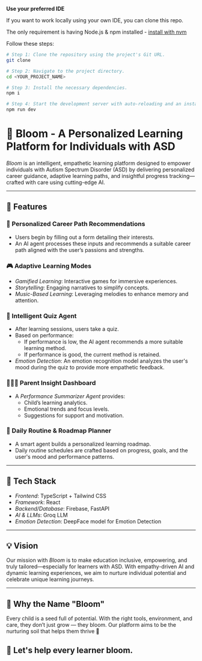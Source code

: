**Use your preferred IDE**

If you want to work locally using your own IDE, you can clone this repo.

The only requirement is having Node.js & npm installed - [install with nvm](https://github.com/nvm-sh/nvm#installing-and-updating)

Follow these steps:

```sh
# Step 1: Clone the repository using the project's Git URL.
git clone 

# Step 2: Navigate to the project directory.
cd <YOUR_PROJECT_NAME>

# Step 3: Install the necessary dependencies.
npm i

# Step 4: Start the development server with auto-reloading and an instant preview.
npm run dev
```

# 🌸 Bloom - A Personalized Learning Platform for Individuals with ASD

*Bloom* is an intelligent, empathetic learning platform designed to empower individuals with Autism Spectrum Disorder (ASD) by delivering personalized career guidance, adaptive learning paths, and insightful progress tracking—crafted with care using cutting-edge AI.

---

## 🚀 Features

### 🎯 Personalized Career Path Recommendations
- Users begin by filling out a form detailing their interests.
- An AI agent processes these inputs and recommends a suitable career path aligned with the user’s passions and strengths.

### 🎮 Adaptive Learning Modes
- *Gamified Learning*: Interactive games for immersive experiences.
- *Storytelling*: Engaging narratives to simplify concepts.
- *Music-Based Learning*: Leveraging melodies to enhance memory and attention.

### 🧠 Intelligent Quiz Agent
- After learning sessions, users take a quiz.
- Based on performance:
  - If performance is low, the AI agent recommends a more suitable learning method.
  - If performance is good, the current method is retained.
- *Emotion Detection*: An emotion recognition model analyzes the user's mood during the quiz to provide more empathetic feedback.

### 👨‍👩‍👧 Parent Insight Dashboard
- A *Performance Summarizer Agent* provides:
  - Child’s learning analytics.
  - Emotional trends and focus levels.
  - Suggestions for support and motivation.

### 📅 Daily Routine & Roadmap Planner
- A smart agent builds a personalized learning roadmap.
- Daily routine schedules are crafted based on progress, goals, and the user's mood and performance patterns.

---

## 🧰 Tech Stack

- *Frontend*: TypeScript + Tailwind CSS
- *Framework*: React
- *Backend/Database*: Firebase, FastAPI
- *AI & LLMs*: Groq LLM
- *Emotion Detection*: DeepFace model for Emotion Detection

---

## 💡 Vision

Our mission with *Bloom* is to make education inclusive, empowering, and truly tailored—especially for learners with ASD. With empathy-driven AI and dynamic learning experiences, we aim to nurture individual potential and celebrate unique learning journeys.

---

##  🌼 Why the Name "Bloom"

Every child is a seed full of potential. With the right tools, environment, and care, they don’t just grow — they bloom. Our platform aims to be the nurturing soil that helps them thrive 🌷



## 🌱 Let's help every learner bloom.
